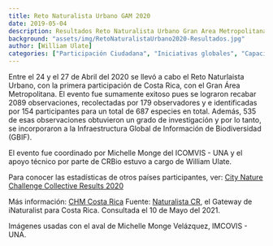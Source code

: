 ```yaml
---
title: Reto Naturalista Urbano GAM 2020
date: 2019-05-04
description: Resultados Reto Naturalista Urbano Gran Area Metropolitana 2020.
background: "assets/img/RetoNaturalistaUrbano2020-Resultados.jpg"
author: [William Ulate]
categories: ["Participación Ciudadana", "Iniciativas globales", "Capacitación", "Generación de Datos"]
---
```


Entre el 24 y el 27 de Abril del 2020 se llevó a cabo el Reto Naturlaista Urbano, con la primera participación de Costa Rica, con el Gran Área Metropolitana.  El evento fue sumamente exitoso pues se lograron recabar 2089 observaciones, recolectadas por 179 observadores y e identificadas por 154 participantes para un total de 687 especies en total. Además, 535 de esas observaciones obtuvieron un grado de investigación y por lo tanto, se incorporaron a la Infraestructura Global de Información de Biodiversidad (GBIF).

El evento fue coordinado por Michelle Monge del ICOMVIS - UNA y  el apoyo técnico por parte de CRBio estuvo a cargo de William Ulate.

Para conocer las estadísticas de otros países participantes, ver: [City Nature Challenge Collective Results 2020](https://citynaturechallenge.org/collective-results-2020/)

Más información: [CHM Costa Rica](https://www.chmcostarica.go.cr/actualidad/noticia/resultados-reto-naturalista-urbano-gam-2020)
Fuente: [Naturalista CR](https://costarica.inaturalist.org/projects/reto-naturalista-urbano-2020-gran-area-metropolitana-costa-rica/journal/34799-resultados-reto-naturalista-urbano-2020), el Gateway de iNaturalist para Costa Rica.  Consultada el 10 de Mayo del 2021.

Imágenes usadas con el aval de Michelle Monge Velázquez, IMCOVIS - UNA.
